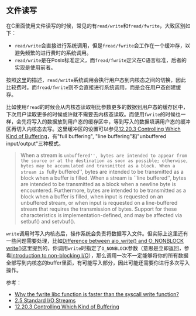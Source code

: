 ## 文件读写

在C里面使用文件读写的时候，常见的有`read/write`和`fread/fwrite`，大致区别如下：

- `read/write`会直接进行系统调用，但是`fread/fwrite`会工作在一个缓冲存，以避免频繁的进行费时的系统调用。
- `read/write`是在Posix标准定义，而`fread/fwrite`定义在C语言标准，后者的实现是使用前者。

按照[这里](https://blog.csdn.net/ljlstart/article/details/49535005)的描述，`read/write`系统调用会执行用户态到内核态之间的切换，因此比较费时。而`fread/fwrite`则不会直接进行系统调用，而是会在用户态创建缓存。

比如使用`fread`的时候会从内核态读取相比参数更多的数据到用户态的缓存区中，下次用户读取更多的时候或许就不需要去内核态读取。而使用`fwrite`的时候也一样，会先将写入的数据放到用户态的缓存区中，等到写入的数据填满用户态的缓冲区再切入内核态去写。这里缓冲区的设置可以参见[12.20.3 Controlling Which Kind of Buffering](http://www.gnu.org/software/libc/manual/html_node/Controlling-Buffering.html)，有"full buffering", "line buffering"和"unbuffered input/output"三种模式。

> When a stream is ``unbuffered'', bytes are intended to appear from the source or at the destination as soon as possible; otherwise, bytes may be accumulated and transmitted as a block. When a stream is ``fully buffered'', bytes are intended to be transmitted as a block when a buffer is filled. When a stream is ``line buffered'', bytes are intended to be transmitted as a block when a newline byte is encountered. Furthermore, bytes are intended to be transmitted as a block when a buffer is filled, when input is requested on an unbuffered stream, or when input is requested on a line-buffered stream that requires the transmission of bytes. Support for these characteristics is implementation-defined, and may be affected via setbuf() and setvbuf().


`write`调用时写入内核态后，操作系统会负责将数据写入文件。但实际上这里还有一些问题需要处理，比如[Difference between aio_write() and O_NONBLOCK write()](https://stackoverflow.com/questions/3697701/difference-between-aio-write-and-o-nonblock-write)这里提到的，你调用`write`时指定了`O_NONBLOCK`参数（意思是立即返回，参看[Introduction to non-blocking I/O](http://www.kegel.com/dkftpbench/nonblocking.html)），那么调用一次不一定能够将你的所有数据全部写到内核态的buffer里面，有可能写入部分，因此可能还需要你进行多次写入操作。

参考：

- [Why the fwrite libc function is faster than the syscall write function?](https://stackoverflow.com/questions/1360021/why-the-fwrite-libc-function-is-faster-than-the-syscall-write-function/1360651)
- [2.5 Standard I/O Streams](https://pubs.opengroup.org/onlinepubs/000095399/functions/xsh_chap02_05.html)
- [12.20.3 Controlling Which Kind of Buffering](http://www.gnu.org/software/libc/manual/html_node/Controlling-Buffering.html)
